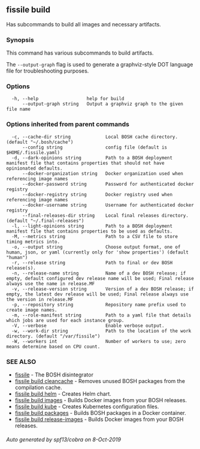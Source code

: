 ## fissile build

Has subcommands to build all images and necessary artifacts.

### Synopsis


This command has various subcommands to build artifacts.

The `--output-graph` flag is used to generate a graphviz-style DOT
language file for troubleshooting purposes.
	

### Options

```
  -h, --help                  help for build
      --output-graph string   Output a graphviz graph to the given file name
```

### Options inherited from parent commands

```
  -c, --cache-dir string             Local BOSH cache directory. (default "~/.bosh/cache")
      --config string                config file (default is $HOME/.fissile.yaml)
  -d, --dark-opinions string         Path to a BOSH deployment manifest file that contains properties that should not have opinionated defaults.
      --docker-organization string   Docker organization used when referencing image names
      --docker-password string       Password for authenticated docker registry
      --docker-registry string       Docker registry used when referencing image names
      --docker-username string       Username for authenticated docker registry
      --final-releases-dir string    Local final releases directory. (default "~/.final-releases")
  -l, --light-opinions string        Path to a BOSH deployment manifest file that contains properties to be used as defaults.
  -M, --metrics string               Path to a CSV file to store timing metrics into.
  -o, --output string                Choose output format, one of human, json, or yaml (currently only for 'show properties') (default "human")
  -r, --release string               Path to final or dev BOSH release(s).
  -n, --release-name string          Name of a dev BOSH release; if empty, default configured dev release name will be used; Final release always use the name in release.MF
  -v, --release-version string       Version of a dev BOSH release; if empty, the latest dev release will be used; Final release always use the version in release.MF
  -p, --repository string            Repository name prefix used to create image names.
  -m, --role-manifest string         Path to a yaml file that details which jobs are used for each instance group.
  -V, --verbose                      Enable verbose output.
  -w, --work-dir string              Path to the location of the work directory. (default "/var/fissile")
  -W, --workers int                  Number of workers to use; zero means determine based on CPU count.
```

### SEE ALSO

* [fissile](fissile.md)	 - The BOSH disintegrator
* [fissile build cleancache](fissile_build_cleancache.md)	 - Removes unused BOSH packages from the compilation cache.
* [fissile build helm](fissile_build_helm.md)	 - Creates Helm chart.
* [fissile build images](fissile_build_images.md)	 - Builds Docker images from your BOSH releases.
* [fissile build kube](fissile_build_kube.md)	 - Creates Kubernetes configuration files.
* [fissile build packages](fissile_build_packages.md)	 - Builds BOSH packages in a Docker container.
* [fissile build release-images](fissile_build_release-images.md)	 - Builds Docker images from your BOSH releases.

###### Auto generated by spf13/cobra on 8-Oct-2019
